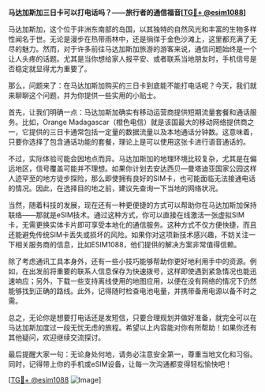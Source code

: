 **马达加斯加三日卡可以打电话吗？——旅行者的通信福音[[TG💪+ @esim1088](https://t.me/s/esim1088)]**

马达加斯加，这个位于非洲东南部的岛国，以其独特的自然风光和丰富的生物多样性闻名于世。无论是漫步在热带雨林中，还是徜徉于金色沙滩上，这里都充满了无尽的魅力。然而，对于许多前往马达加斯加旅游的游客来说，通信问题始终是一个让人头疼的话题。尤其是当你想给家人报平安、或者联系当地朋友时，手机信号是否稳定就显得尤为重要了。

那么，问题来了：在马达加斯加购买的三日卡到底能不能打电话呢？今天，我们就来聊聊这个问题，并为你提供一些实用的小贴士。

首先，让我们明确一点：马达加斯加确实有移动运营商提供短期流量套餐和通话服务。比如，Orange Madagascar（橙色电信）就是该国最大的移动网络提供商之一，它提供的三日卡通常包括一定量的数据流量以及本地通话分钟数。这意味着，只要你选择了包含通话功能的套餐，理论上是可以使用这张卡进行语音通话的。

不过，实际体验可能会因地点而异。马达加斯加的地理环境比较复杂，尤其是在偏远地区，信号覆盖可能并不理想。如果你计划去安达西贝—曼塔迪亚国家公园这样人迹罕至的地方徒步探险，那么即使拥有良好的SIM卡，也可能面临无法接通电话的情况。因此，在选择目的地之前，建议先查询一下当地的网络状况。

当然，随着科技的发展，现在还有一种更便捷的方式可以帮助你在马达加斯加保持联络——那就是eSIM技术。通过这种方式，你可以直接在线激活一张虚拟SIM卡，无需更换实体卡片即可享受本地化的通信服务。这种方式不仅方便快捷，而且还能避免传统SIM卡丢失或损坏的风险。如果你对这项新技术感兴趣，不妨关注一下相关服务商的信息，比如ESIM1088，他们提供的解决方案非常值得信赖。

除了考虑通讯工具本身外，还有一些小技巧能够帮助你更好地利用手中的资源。例如，在出发前将重要的联系人信息保存为快速拨号，这样即使遇到紧急情况也能迅速响应；另外，下载一些支持离线使用的地图应用，以便在没有网络的情况下仍然能够找到正确的路线。此外，记得随时检查电池电量，并携带备用电源以备不时之需。

总之，无论你是想要打电话还是发短信，只要合理规划并做好准备，就完全可以在马达加斯加度过一段无忧无虑的旅程。希望以上内容能对你有所帮助！如果你还有其他疑问，欢迎继续交流探讨。

最后提醒大家一句：无论身处何地，请务必注意安全第一，尊重当地文化和习俗。同时，记得带上你的手机或eSIM设备，让每一次沟通都变得轻松愉快吧！

[[TG💪+ @esim1088](https://t.me/s/esim1088) ![Image](https://i.postimg.cc/4NQfJmqS/Snipaste-2025-05-13-00-14-12.png)]
